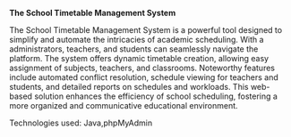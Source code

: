 **The School Timetable Management System**

The School Timetable Management System is a powerful tool designed to simplify and automate the intricacies of academic scheduling. With a administrators, teachers, and students can seamlessly navigate the platform. The system offers dynamic timetable creation, allowing easy assignment of subjects, teachers, and classrooms. Noteworthy features include automated conflict resolution, schedule viewing for teachers and students, and detailed reports on schedules and workloads. This web-based solution enhances the efficiency of school scheduling, fostering a more organized and communicative educational environment.

Technologies used: Java,phpMyAdmin
